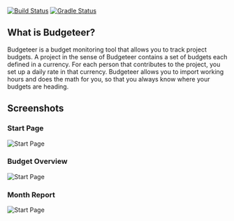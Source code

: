 [![Build Status](https://circleci.com/gh/thombergs/budgeteer.svg?style=shield&circle-token=:circle-token)](https://circleci.com/gh/thombergs/budgeteer) [![Gradle Status](https://gradleupdate.appspot.com/thombergs/budgeteer/status.svg)](https://gradleupdate.appspot.com/thombergs/budgeteer/status)

## What is Budgeteer?
Budgeteer is a budget monitoring tool that allows you to track
project budgets. A project in the sense of Budgeteer contains a set of
budgets each defined in a currency. For each person that contributes to the
project, you set up a daily rate in that currency. Budgeteer allows you to
import working hours and does the math for you, so that you always know where
your budgets are heading.

## Screenshots
### Start Page
![Start Page](https://raw.githubusercontent.com/thombergs/budgeteer/master/screenshots/start-page.png)

### Budget Overview
![Start Page](https://raw.githubusercontent.com/thombergs/budgeteer/master/screenshots/budget-overview.png)

### Month Report
![Start Page](https://raw.githubusercontent.com/thombergs/budgeteer/master/screenshots/month-report.png)